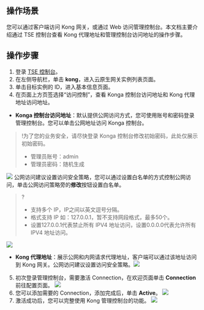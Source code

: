 ## 操作场景

您可以通过客户端访问 Kong 网关，或通过 Web 访问管理控制台。本文档主要介绍通过 TSE 控制台查看 Kong 代理地址和管理控制台访问地址的操作步骤。

## 操作步骤

1. 登录 [TSE 控制台](https://console.cloud.tencent.com/tse)。
2. 在左侧导航栏，单击 **kong**，进入云原生网关实例列表页面。
3. 单击目标实例的 ID，进入基本信息页面。
4. 在页面上方页签选择“访问控制”，查看 Konga 控制台访问地址和 Kong 代理地址访问地址。
 - **Konga 控制台访问地址**：默认提供公网访问方式，您可使用账号和密码登录管理控制台。您可以单击公网地址访问 Konga 控制台。
  > !为了您的业务安全，请尽快登录 Konga 控制台修改初始密码，此处仅展示初始密码。
  >
  > - 管理员账号：admin 
  > - 管理员密码：随机生成
  > 
  ![](https://qcloudimg.tencent-cloud.cn/raw/48b7afa32ad6269f64e038be892551dd.png)
  公网访问建议设置访问安全策略，您可以通过设置白名单的方式控制公网访问，单击公网访问策略旁的**修改**按钮设置白名单。
  > ?
  >
  > - 支持多个 IP，IP之间以英文逗号分隔。
  > - 格式支持 IP 如：127.0.0.1，暂不支持网段格式，最多50个。
  > - 设置127.0.0.1代表禁止所有 IPV4 地址访问，设置0.0.0.0代表允许所有 IPV4 地址访问。
  > 
  ![](https://qcloudimg.tencent-cloud.cn/raw/62766910abac6a3f1904730e07f9adfc.png)
 - **Kong 代理地址**：展示公网和内网请求代理地址，客户端可以通过该地址访问到 Kong 网关。公网访问建议设置访问安全策略。![](https://qcloudimg.tencent-cloud.cn/raw/5af8959a68a235acfd6c8510399c3ba1.png)
5. 初次登录管理控制台，需要激活 Connection，在欢迎页面单击 **Connection** 前往配置页面。
   ![](https://qcloudimg.tencent-cloud.cn/raw/f03d4d2b9cb2816fca8b4245e32dcdf5.png)
6. 您可以添加需要的 Connection，添加完成后，单击 **Active**。
   ![](https://qcloudimg.tencent-cloud.cn/raw/b2b0dd2011031cccd788f9e39b60a7d2.jpg)
7. 激活成功后，您可以完整使用 Kong 管理控制台的功能。
   ![](https://qcloudimg.tencent-cloud.cn/raw/f9cb3d8da81fb4ffdc22d59f6157a99f.jpg)
